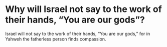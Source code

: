 # Why will Israel not say to the work of their hands, “You are our gods”?

Israel will not say to the work of their hands, “You are our gods,” for in Yahweh the fatherless person finds compassion.
